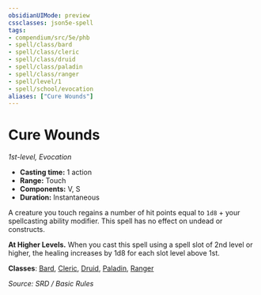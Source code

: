 ```yaml
---
obsidianUIMode: preview
cssclasses: json5e-spell
tags:
- compendium/src/5e/phb
- spell/class/bard
- spell/class/cleric
- spell/class/druid
- spell/class/paladin
- spell/class/ranger
- spell/level/1
- spell/school/evocation
aliases: ["Cure Wounds"]
---
```

# Cure Wounds
*1st-level, Evocation*  

- **Casting time:** 1 action
- **Range:** Touch
- **Components:** V, S
- **Duration:** Instantaneous

A creature you touch regains a number of hit points equal to `1d8` + your spellcasting ability modifier. This spell has no effect on undead or constructs.

**At Higher Levels.** When you cast this spell using a spell slot of 2nd level or higher, the healing increases by 1d8 for each slot level above 1st.

**Classes**: [Bard](compendium/classes/bard.md), [Cleric](compendium/classes/cleric.md), [Druid](compendium/classes/druid.md), [Paladin](compendium/classes/paladin.md), [Ranger](compendium/classes/ranger.md)

*Source: SRD / Basic Rules*